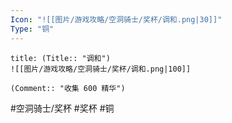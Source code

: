 ```yaml
---
Icon: "![[图片/游戏攻略/空洞骑士/奖杯/调和.png|30]]"
Type: "铜"
---
```

```ad-common-bronze-trophy
title: (Title:: "调和")
![[图片/游戏攻略/空洞骑士/奖杯/调和.png|100]]

(Comment:: "收集 600 精华")
```

#空洞骑士/奖杯 #奖杯 #铜
